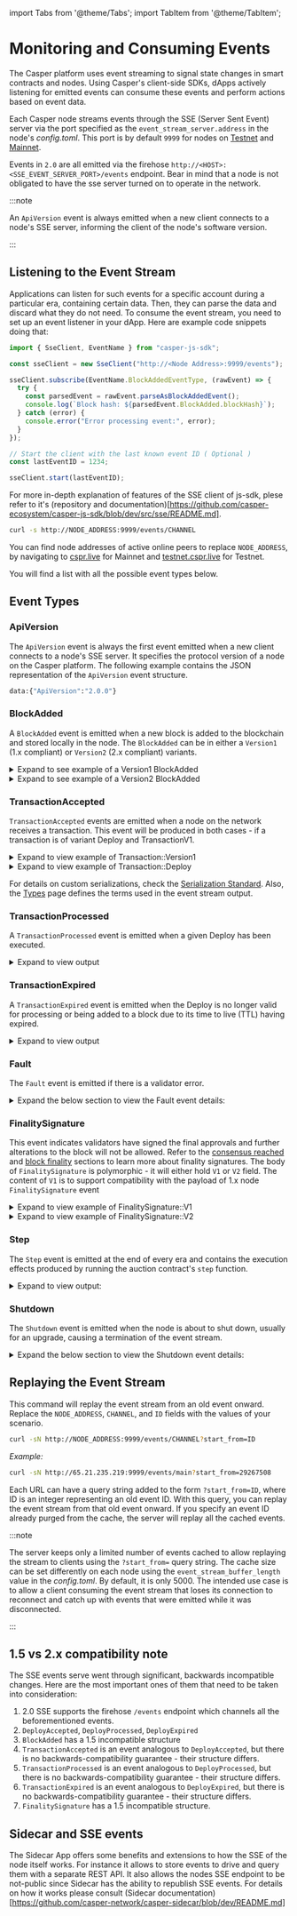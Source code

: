 import Tabs from '@theme/Tabs'; import TabItem from '@theme/TabItem';

# Monitoring and Consuming Events

The Casper platform uses event streaming to signal state changes in smart contracts and nodes. Using Casper's client-side SDKs, dApps actively listening for emitted events can consume these events and perform actions based on event data.

Each Casper node streams events through the SSE (Server Sent Event) server via the port specified as the `event_stream_server.address` in the node's _config.toml_. This port is by default `9999` for nodes on [Testnet](https://testnet.cspr.live/tools/peers) and [Mainnet](https://cspr.live/tools/peers).

Events in `2.0` are all emitted via the firehose `http://<HOST>:<SSE_EVENT_SERVER_PORT>/events` endpoint. Bear in mind that a node is not obligated to have the sse server turned on to operate in the network.

:::note

An `ApiVersion` event is always emitted when a new client connects to a node's SSE server, informing the client of the node's software version.

:::

## Listening to the Event Stream

Applications can listen for such events for a specific account during a particular era, containing certain data. Then, they can parse the data and discard what they do not need. To consume the event stream, you need to set up an event listener in your dApp. Here are example code snippets doing that:

<Tabs>

<TabItem value="js" label="JavaScript">

```javascript
import { SseClient, EventName } from "casper-js-sdk";

const sseClient = new SseClient("http://<Node Address>:9999/events");

sseClient.subscribe(EventName.BlockAddedEventType, (rawEvent) => {
  try {
    const parsedEvent = rawEvent.parseAsBlockAddedEvent();
    console.log(`Block hash: ${parsedEvent.BlockAdded.blockHash}`);
  } catch (error) {
    console.error("Error processing event:", error);
  }
});

// Start the client with the last known event ID ( Optional )
const lastEventID = 1234;

sseClient.start(lastEventID);
```

For more in-depth explanation of features of the SSE client of js-sdk, plese refer to it's (repository and documentation)[https://github.com/casper-ecosystem/casper-js-sdk/blob/dev/src/sse/README.md].
</TabItem>

<TabItem value="curl" label="cURL">

```bash
curl -s http://NODE_ADDRESS:9999/events/CHANNEL
```

</TabItem>

</Tabs>

You can find node addresses of active online peers to replace `NODE_ADDRESS`, by navigating to [cspr.live](https://cspr.live/tools/peers) for Mainnet and [testnet.cspr.live](https://testnet.cspr.live/tools/peers) for Testnet.

You will find a list with all the possible event types below.

## Event Types

### ApiVersion

The `ApiVersion` event is always the first event emitted when a new client connects to a node's SSE server. It specifies the protocol version of a node on the Casper platform. The following example contains the JSON representation of the `ApiVersion` event structure.

```bash
data:{"ApiVersion":"2.0.0"}
```

### BlockAdded

A `BlockAdded` event is emitted when a new block is added to the blockchain and stored locally in the node. The `BlockAdded` can be in either a `Version1` (1.x compliant) or `Version2` (2.x compliant) variants.

<details>
<summary>Expand to see example of a Version1 BlockAdded</summary>

```json
{
  "BlockAdded": {
    "block_hash": "9571b9b27dacbed06e048cb656829128e4cab06a45ffe84a5ffff88f919f99b1",
    "block": {
      "Version1": {
        "hash": "4fb7be0031f4dc0d107061065c603d79d3691c37f769e9e3285c73357ae952fa",
        "header": {
          "parent_hash": "50fdb9b02e429283ef1ff94c5317185a081eaf56a163f4de0f581eefe999e7b7",
          "state_root_hash": "ec741f31e84de97db9a1f8d3ed1c48f5448656970a59f9b2267430124ab93fb1",
          "body_hash": "7a38b4cf9fb5b1ad88724e67a16ae92fc1b76f8647b8aab0585c683ba3008a2f",
          "random_bit": true,
          "accumulated_seed": "f6167f91fe62d37fb601cb17dd7ec822f49a31c3da10ff8def194a8d118c4389",
          "era_end": null,
          "timestamp": "2025-04-28T10:12:51.985Z",
          "era_id": 100,
          "height": 555,
          "protocol_version": "2.0.0"
        },
        "body": {
          "proposer": "02027ee0d7fdab27eeab089f292d64d78af865c8e79800f9b376e6ce68a3d5f41f5f",
          "deploy_hashes": [
            "040dd42480760133c25ca33b394395c115090f40577c4792cc3c58c5c7c812fb",
            "3f9f0f42b4e548693598e7b0ecd969ae7851087c66e6c9733161ad137d75fddf",
            "8dadb644ca8d6e5678a619c14c7994b832a2d5cfbc222f0ddae6f18ccc61f3f6"
          ],
          "transfer_hashes": []
        }
      }
    }
  }
}
```

- [block_hash](../concepts/serialization/structures.md#block-hash) - The cryptographic hash that identifies a block.
- [block](../concepts/serialization/structures.md#serialization-standard-block) - The JSON representation of the block.

</details>

<details>
<summary>Expand to see example of a Version2 BlockAdded</summary>

```json
{
  "BlockAdded": {
    "block_hash": "290eb1ecd5c4e8bda94dae647fb9c21aeb531fe817467abb60f7c12be6a672eb",
    "block": {
      "Version2": {
        "hash": "290eb1ecd5c4e8bda94dae647fb9c21aeb531fe817467abb60f7c12be6a672eb",
        "header": {
          "parent_hash": "3236c683ec5f220c1936a25a0be96b976cfbe784f06d2319933b432f2a1fe1eb",
          "state_root_hash": "89ba71746096011be36cda29fdf1d1bd8067af51a0ea7eaf65e90666a35bcbf6",
          "body_hash": "11b6c10321aea27c2fc4d292f570a93b32488759c16cf9ee22e747c35c3873fc",
          "random_bit": true,
          "accumulated_seed": "e376199ca38015a57760e9431fc6723e9500ab3f18c93a26830b5b4ccc9f6a29",
          "era_end": null,
          "timestamp": "2025-04-28T10:12:52.090Z",
          "era_id": 246749,
          "height": 2467498,
          "protocol_version": "1.0.0",
          "proposer": "0203c5ecdb1ad56b65cbc7dbbf99ea492e7566a6b2259191f9ab604c58b19d2a01f3",
          "current_gas_price": 1,
          "last_switch_block_hash": "0808080808080808080808080808080808080808080808080808080808080808"
        },
        "body": {
          "transactions": {
            "0": [],
            "1": [
              {
                "Version1": "1f3b12822cfa6ef26d8f1e369ffbab37fa0e963385d124db5ab09ba22d2ec452"
              },
              {
                "Version1": "a13c6a737a926562a02e88f62bf84c3811f2fe20bcc6a9b1454802640dfc730d"
              }
            ],
            "2": [],
            "3": [
              {
                "Deploy": "5825b4fcdb6e180bd80f83d743910b16e6217dd4e74d1147ac0eb656214ab5d4"
              },
              {
                "Deploy": "e83a459beef99015de50e3c33ba0acbe658aea8f0b72f0f55599889dc3025b68"
              }
            ],
            "4": [],
            "5": []
          },
          "rewarded_signatures": []
        }
      }
    }
  }
}
```

- [block_hash](../concepts/serialization/structures.md#block-hash) - The cryptographic hash that identifies a block.
- [block](../concepts/serialization/structures.md#serialization-standard-block) - The JSON representation of the block.

</details>

### TransactionAccepted

`TransactionAccepted` events are emitted when a node on the network receives a transaction. This event will be produced in both cases - if a transaction is of variant Deploy and TransactionV1.

<details>
<summary>Expand to view example of Transaction::Version1</summary>

```json
{
  "TransactionAccepted": {
    "Version1": {
      "hash": "942785a412289a5aaffdb01d58ee91478bb0cc6b68646519531f4e859ed80566",
      "payload": {
        "initiator_addr": {
          "PublicKey": "02020707086bf373174af44dd96ff43cf73ee4ed01d5a563c97926d880acfda55476"
        },
        "timestamp": "2020-08-07T01:30:31.750Z",
        "ttl": "1h 56m 52s 389ms",
        "chain_name": "xyz",
        "pricing_mode": {
          "Fixed": {
            "additional_computation_factor": 0,
            "gas_price_tolerance": 5
          }
        },
        "fields": {
          "args": {
            "Named": [
              [
                "delegator",
                {
                  "cl_type": "PublicKey",
                  "bytes": "01714f5b526d0ce966b0c7d7a6a7eda7fb5b8b10e8b0b18cfe085e8fe7abc0ab66",
                  "parsed": "01714f5b526d0ce966b0c7d7a6a7eda7fb5b8b10e8b0b18cfe085e8fe7abc0ab66"
                }
              ],
              [
                "validator",
                {
                  "cl_type": "PublicKey",
                  "bytes": "01fb60a66cdb914e7448b48213d247edacadc1b17cb2180fbc432460f2fcce497f",
                  "parsed": "01fb60a66cdb914e7448b48213d247edacadc1b17cb2180fbc432460f2fcce497f"
                }
              ],
              [
                "amount",
                {
                  "cl_type": "U512",
                  "bytes": "088063df0de89d7c06",
                  "parsed": "467422081330406272"
                }
              ]
            ]
          },
          "entry_point": "Undelegate",
          "scheduling": "Standard",
          "target": "Native"
        }
      },
      "approvals": [
        {
          "signer": "02020707086bf373174af44dd96ff43cf73ee4ed01d5a563c97926d880acfda55476",
          "signature": "02b049620953b7f2b828d8e435d37608e7b4dfe203056016a66228b0ffd933d1861dcbeeceab8cfc457a381ce4763734bf3cd1ecb912033a3c340c657d436ebe50"
        }
      ]
    }
  }
}
```

- [Version1.hash](../concepts/serialization/hash-types.md) - The blake2b hash of the Transaction.
- [Version1.payload](../concepts/serialization/serialization-standard.md#serialization-standard-account) - Internal data of the Version1 Transaction.
- [Version1.approvals](../concepts/serialization/types_chain.md#approval) - The signer's hexadecimal-encoded public key and signature.

</details>

<details>
<summary>Expand to view example of Transaction::Deploy</summary>

```json
{
  "TransactionAccepted": {
    "Deploy": {
      "hash": "916ab2344cdf29581221d9ff6b9947b683f955b4687455cd8a0f6f63d33b36f6",
      "header": {
        "account": "01800075cc557e3270b686784b2ea3a45bf6e6a7f88f9cc3d17a9c60c96ff16dbd",
        "timestamp": "2020-08-07T01:20:22.509Z",
        "ttl": "4m 12s",
        "gas_price": 22,
        "body_hash": "bc45450393b656a1fb3ee570f0345116dbc5ff1c18a9825955d2387cf62142b5",
        "dependencies": [],
        "chain_name": "casper-example"
      },
      "payment": {
        "StoredContractByName": {
          "name": "casper-example",
          "entry_point": "example-entry-point",
          "args": [
            [
              "amount",
              {
                "cl_type": "U512",
                "bytes": "0400f90295",
                "parsed": "2500000000"
              }
            ]
          ]
        }
      },
      "session": {
        "ModuleBytes": {
          "module_bytes": "6f49f3fc98c1514dd815ddef8ef20de772e72a3f523f562b8b47369e1d5cb4462f7644f8dab833228262b7ce4cbf42554edf98a0e4cc24aa1e77cd76506b922c7d281ffd0769f18e29e0080972b7036468463dde97cf73c11e3f86aa924fbe",
          "args": [
            [
              "l2w4NZKZvxezK52Xb3I6",
              {
                "cl_type": { "List": "U8" },
                "bytes": "05000000f72c275005",
                "parsed": [247, 44, 39, 80, 5]
              }
            ]
          ]
        }
      },
      "approvals": [
        {
          "signer": "01800075cc557e3270b686784b2ea3a45bf6e6a7f88f9cc3d17a9c60c96ff16dbd",
          "signature": "016a1ae5c57d233baec536920a9c4dcf712f32456d07b3a5e669f624ffdd2281e9438780a73fca2fed154e9028b2d9fae118298457d03b232250a3cdbd71625603"
        }
      ]
    }
  }
}
```

- [Deploy.hash](../concepts/serialization/structures.md#deploy-hash) - The blake2b hash of the Deploy.
- [Deploy.body_hash](../concepts/serialization/hash-types.md) - The blake2b hash of the Deploy body.
- [Deploy.session](./developers/writing-onchain-code/contract-hash-vs-package-hash.md#what-is-session-code) - The session logic defining the Deploy's functionality.
- [Deploy.approvals](../json-rpc/types_chain.md#approval) - The signer's hexadecimal-encoded public key and signature.

</details>

For details on custom serializations, check the [Serialization Standard](../../concepts/serialization-standard.md). Also, the [Types](../json-rpc/types_chain.md) page defines the terms used in the event stream output.

### TransactionProcessed

A `TransactionProcessed` event is emitted when a given Deploy has been executed.

<details>
<summary>Expand to view output</summary>

```json
{
  "TransactionProcessed": {
    "transaction_hash": {
      "Version1": "25329c14a4f9307830f2b4b6b529b0c3fd618dec65af7456ad9f9e2c7ba1ff4a"
    },
    "initiator_addr": {
      "PublicKey": "02024e2b994a52bcf4c0cc112512c4be04853c4e824203a8e627c107a8d595707801"
    },
    "timestamp": "2020-08-07T01:30:33.119Z",
    "ttl": "54m 11s 767ms",
    "block_hash": "315210f005e7d2d7130004f0178c29cf7e4718d8b642f3f832a35a028ed094cf",
    "execution_result": {
      "Version1": {
        "Success": {
          "effect": {
            "operations": [],
            "transforms": [
              {
                "key": "12730438218135504636",
                "transform": {
                  "AddUInt256": "16420226327505839383"
                }
              },
              {
                "key": "10696215255214620472",
                "transform": {
                  "AddUInt256": "14018730981435988852"
                }
              },
              {
                "key": "15638241704090226222",
                "transform": {
                  "AddUInt256": "2486508393436959391"
                }
              }
            ]
          },
          "transfers": [],
          "cost": "2379796918402242989"
        }
      }
    },
    "messages": [
      {
        "entity_addr": "entity-contract-a8648307789543cbf38afb24c970844e755654d462a25624edd775219d0cdacf",
        "message": {
          "String": "Sax8BEJtXE6vRPXMqOruOhyDxar7N70OeiyPVtfYqiOVNzvHThJwennWwoOs3HHd"
        },
        "topic_name": "PTgw4HZ6CPRhYmSSBbXsI0rnMOcQXgrr",
        "topic_name_hash": "54a3c9afacf3d475ed69af9de5d4f5496798af12d914aa7f5f8b5cec9935096f",
        "topic_index": 4003932854,
        "block_index": 2261021254199878090
      }
    ]
  }
}
```

- [transaction_hash](../concepts/serialization/structures.md#transaction-hash) - The cryptographic hash of a Deploy.
- [initiator_addr](../concepts/serialization/transaction.md#initiatoraddr) - Representation of the address that initiated this transaction.
- [timestamp](../concepts/serialization/types.md#timestamp) - A timestamp type representing a concrete moment in time.
- [block_hash](../concepts/serialization/structures.md#block-hash) - A cryptographic hash identifying a Block.
- [execution_result](../concepts/serialization/types.md#execution-result) - The execution status of the transaction. It is a polymorphic type that can be either `Deploy` or `Version1`.

</details>

### TransactionExpired

A `TransactionExpired` event is emitted when the Deploy is no longer valid for processing or being added to a block due to its time to live (TTL) having expired.

<details>
<summary>Expand to view output</summary>

```json
{
  "TransactionExpired": {
    "transaction_hash": {
      "Version1": "fa1bf753a9b361316531f691db06e0798e4cb29e70724e2c7bf8619b8066be8c"
    }
  }
}
```

- [transaction_hash](../concepts/serialization/types.md#transactionhash) - The cryptographic hash of a Transaction.

</details>

### Fault

The `Fault` event is emitted if there is a validator error.

<details>
<summary>Expand the below section to view the Fault event details:</summary>

```json
{
  "Fault": {
    "era_id": 4591448806312642600,
    "public_key": "013da85eb06279da42e28530e1116be04bfd2aa25ed8d63401ebff4d9153a609a9",
    "timestamp": "2023-01-01T01:26:58.364Z"
  }
}
```

- [era_id](../concepts/serialization/types.md#eraid) - A period of time during which the validator set does not change.
- [public_key](../concepts/serialization/types.md#publickey) - The hexadecimal-encoded public key of the validator that caused the fault.
- [timestamp](../concepts/serialization/types.md#timestamp) - A timestamp representing the moment the validator faulted.

</details>

### FinalitySignature

This event indicates validators have signed the final approvals and further alterations to the block will not be allowed. Refer to the [consensus reached](../concepts/transactions-and-transaction-lifecycle.md#consensus-reached) and [block finality](../concepts/glossary/B.md#block-finality) sections to learn more about finality signatures. The body of `FinalitySignature` is polymorphic - it will either hold `V1` or `V2` field. The content of `V1` is to support compatibility with the payload of 1.x node `FinalitySignature` event

<details>
<summary>Expand to view example of FinalitySignature::V1</summary>

```json
{
  "FinalitySignature": {
    "V1": {
      "block_hash": "92be2255d4d47cc236b037b761ee1d2a92b94c5bbac12e43982b1a8736dad97a",
      "era_id": 878101,
      "signature": "02f9c63d28dc1ffb6555de629358d9e784e73f612a7a78bc918b2e7a5e0a67b195162d6606f01069aa2f23e1198268b15e483b0b63a29746f56205d977a0aedf26",
      "public_key": "020355c10a87a7fa97ca0b9b4dad262d8eed977a25e2c4a9dcb85bd954476b496d6f"
    }
  }
}
```

- [block_hash](../concepts/serialization/structures.md#block-hash) - A cryptographic hash identifying a Block.
- [era_id](../concepts/serialization/types.md#eraid) - A period of time during which the validator set does not change.
- [signature](../concepts/serialization/types.md#signature) - Serialized bytes representing the validator's signature.
- [public_key](../concepts/serialization/types.md#publickey) - The hexadecimal-encoded public key of the validator.

</details>

<details>
<summary>Expand to view example of FinalitySignature::V2</summary>

```json
{
  "FinalitySignature": {
    "V2": {
      "block_hash": "75420adf11cc23a52fd45a9a843cce770ce0e7056dd37943584625d97cdac31c",
      "block_height": 15850176021194416983,
      "era_id": 724437,
      "chain_name_hash": "63803374d60b19e25baa34d306a74c19fc09866df48d9dd5a4e645b7cb26026c",
      "signature": "015b88427cffd2d7d58833d09378323d65dec72e2e0a8a9c53991024c53a0bebfe836bcf233f4233bcf63f22f3025b68efb2b00226700bc5d49293cce3a98edc00",
      "public_key": "01a792c3e2db14a130676d2498f70acf15e33aa22945d9b300f3f35021acaeb3cf"
    }
  }
}
```

- [block_hash](../concepts/serialization/structures.md#block-hash) - A cryptographic hash identifying a Block.
- [block_height](../concepts/serialization/primitives.md#clvalue-numeric) - A cryptographic hash identifying a Block.
- [era_id](../concepts/serialization/types.md#eraid) - A period of time during which the validator set does not change.
- [signature](../concepts/serialization/types.md#signature) - Serialized bytes representing the validator's signature.
- [public_key](../concepts/serialization/types.md#publickey) - The hexadecimal-encoded public key of the validator.

</details>

### Step

The `Step` event is emitted at the end of every era and contains the execution effects produced by running the auction contract's `step` function.

<details>
<summary>Expand to view output:</summary>

```json
{
  "Step": {
    "era_id": 1245,
    "execution_effects": [
      {
        "key": "account-hash-0909090909090909090909090909090909090909090909090909090909090909",
        "kind": "Identity"
      },
      {
        "key": "withdraw-0909090909090909090909090909090909090909090909090909090909090909",
        "kind": {
          "AddInt32": 543
        }
      }
    ]
  }
}
```

- [era_id](../concepts/serialization/types.md#eraid) - A period of time during which the validator set does not change.
- [execution_effect](../concepts/serialization/types.md#effects) - The journal of execution effects.

</details>

### Shutdown

The `Shutdown` event is emitted when the node is about to shut down, usually for an upgrade, causing a termination of the event stream.

<details>
<summary>Expand the below section to view the Shutdown event details:</summary>

```bash
"Shutdown"
```

- Shutdown - The "Shutdown" text notifies the event listener that a shutdown will occur.

</details>

## Replaying the Event Stream

This command will replay the event stream from an old event onward. Replace the `NODE_ADDRESS`, `CHANNEL`, and `ID` fields with the values of your scenario.

<Tabs>

<TabItem value="curl" label="cURL">

```bash
curl -sN http://NODE_ADDRESS:9999/events/CHANNEL?start_from=ID
```

_Example:_

```bash
curl -sN http://65.21.235.219:9999/events/main?start_from=29267508
```

</TabItem>

</Tabs>

Each URL can have a query string added to the form `?start_from=ID`, where ID is an integer representing an old event ID. With this query, you can replay the event stream from that old event onward. If you specify an event ID already purged from the cache, the server will replay all the cached events.

:::note

The server keeps only a limited number of events cached to allow replaying the stream to clients using the `?start_from=` query string. The cache size can be set differently on each node using the `event_stream_buffer_length` value in the _config.toml_. By default, it is only 5000.
The intended use case is to allow a client consuming the event stream that loses its connection to reconnect and catch up with events that were emitted while it was disconnected.

:::

## 1.5 vs 2.x compatibility note

The SSE events serve went through significant, backwards incompatible changes. Here are the most important ones of them that need to be taken into consideration:

1. 2.0 SSE supports the firehose `/events` endpoint which channels all the beforementioned events.
1. `DeployAccepted`, `DeployProcessed`, `DeployExpired`
1. `BlockAdded` has a 1.5 incompatible structure
1. `TransactionAccepted` is an event analogous to `DeployAccepted`, but there is no backwards-compatibility guarantee - their structure differs.
1. `TransactionProcessed` is an event analogous to `DeployProcessed`, but there is no backwards-compatibility guarantee - their structure differs.
1. `TransactionExpired` is an event analogous to `DeployExpired`, but there is no backwards-compatibility guarantee - their structure differs.
1. `FinalitySignature` has a 1.5 incompatible structure.

## Sidecar and SSE events

The Sidecar App offers some benefits and extensions to how the SSE of the node itself works. For instance it allows to store events to drive and query them with a separate REST API. It also allows the nodes SSE endpoint to be not-public since Sidecar has the ability to republish SSE events. For details on how it works please consult (Sidecar documentation)[https://github.com/casper-network/casper-sidecar/blob/dev/README.md]
